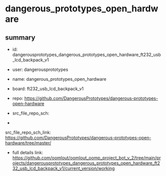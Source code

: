 # dangerous_prototypes_open_hardware
 
## summary 
* id: dangerousprototypes_dangerous_prototypes_open_hardware_ft232_usb_lcd_backpack_v1
* user: dangerousprototypes
* name: dangerous_prototypes_open_hardware
* board: ft232_usb_lcd_backpack_v1
* repo: https://github.com/DangerousPrototypes/dangerous-prototypes-open-hardware



* src_file_repo_sch: 
*
 src_file_repo_sch_link: https://github.com/DangerousPrototypes/dangerous-prototypes-open-hardware/tree/master/
* full details link: https://github.com/oomlout/oomlout_oomp_project_bot_v_2/tree/main/projects/dangerousprototypes_dangerous_prototypes_open_hardware_ft232_usb_lcd_backpack_v1/current_version/working  






